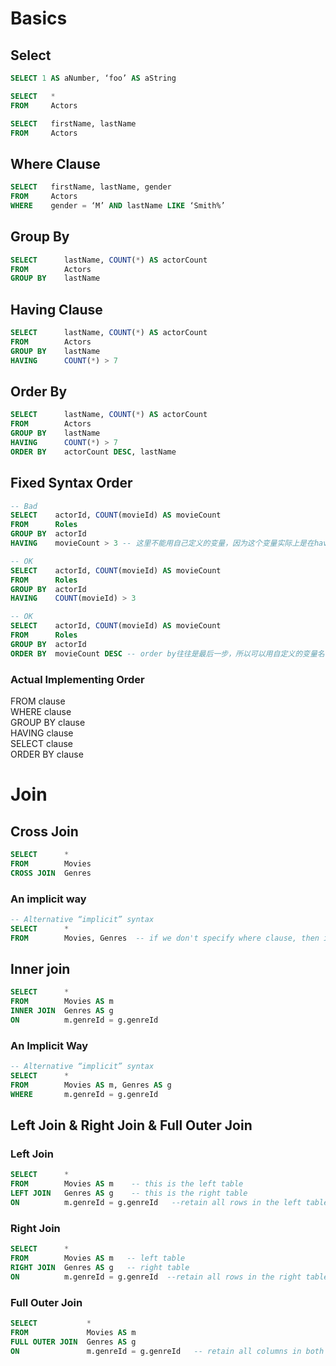 
# Basics

## Select
```sql
SELECT 1 AS aNumber, ‘foo’ AS aString

SELECT   *
FROM     Actors

SELECT   firstName, lastName
FROM     Actors
```

## Where Clause
```sql
SELECT   firstName, lastName, gender
FROM     Actors
WHERE    gender = ‘M’ AND lastName LIKE ‘Smith%’
```

## Group By
```sql
SELECT      lastName, COUNT(*) AS actorCount
FROM        Actors
GROUP BY    lastName
```

## Having Clause
```sql
SELECT      lastName, COUNT(*) AS actorCount
FROM        Actors
GROUP BY    lastName
HAVING      COUNT(*) > 7
```

## Order By
```sql 
SELECT      lastName, COUNT(*) AS actorCount
FROM        Actors
GROUP BY    lastName
HAVING      COUNT(*) > 7
ORDER BY    actorCount DESC, lastName
```

## Fixed Syntax Order
```sql
-- Bad
SELECT    actorId, COUNT(movieId) AS movieCount
FROM      Roles
GROUP BY  actorId
HAVING    movieCount > 3 -- 这里不能用自己定义的变量，因为这个变量实际上是在having clause之后被define的

-- OK
SELECT    actorId, COUNT(movieId) AS movieCount
FROM      Roles
GROUP BY  actorId
HAVING    COUNT(movieId) > 3

-- OK
SELECT    actorId, COUNT(movieId) AS movieCount
FROM      Roles
GROUP BY  actorId
ORDER BY  movieCount DESC -- order by往往是最后一步，所以可以用自定义的变量名
```

### Actual Implementing Order
FROM clause  
WHERE clause  
GROUP BY clause  
HAVING clause  
SELECT clause  
ORDER BY clause  

# Join
## Cross Join
```sql
SELECT      *
FROM        Movies
CROSS JOIN  Genres
```
### An implicit way
```sql
-- Alternative “implicit” syntax
SELECT      *
FROM        Movies, Genres  -- if we don't specify where clause, then its a cross join in default.
```

## Inner join
```sql
SELECT      *
FROM        Movies AS m
INNER JOIN  Genres AS g
ON          m.genreId = g.genreId
```
### An Implicit Way
```sql
-- Alternative “implicit” syntax
SELECT      *
FROM        Movies AS m, Genres AS g
WHERE       m.genreId = g.genreId
```
## Left Join & Right Join & Full Outer Join
### Left Join
```sql
SELECT      *
FROM        Movies AS m    -- this is the left table
LEFT JOIN   Genres AS g    -- this is the right table
ON          m.genreId = g.genreId   --retain all rows in the left table, add null to the joined rows from the right table
```
### Right Join
```sql
SELECT      *
FROM        Movies AS m   -- left table
RIGHT JOIN  Genres AS g   -- right table
ON          m.genreId = g.genreId  --retain all rows in the right table, add null to the joined rows from the left table
```
### Full Outer Join
```sql
SELECT           *
FROM             Movies AS m
FULL OUTER JOIN  Genres AS g
ON               m.genreId = g.genreId   -- retain all columns in both tables. match as more as possible, others as null
```


